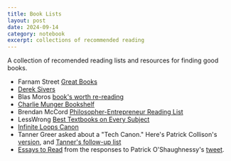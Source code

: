 ```yaml
---
title: Book Lists
layout: post
date: 2024-09-14
category: notebook
excerpt: collections of recommended reading
---
```


A collection of recomended reading lists and resources for finding good books.

- Farnam Street [Great Books](https://fs.blog/great-books/)
- [Derek Sivers](https://sive.rs/book)
- Blas Moros [book's worth re-reading](https://blas.com/books/worth-re-reading/)
- [Charlie Munger Bookshelf](https://docs.google.com/spreadsheets/d/1TRGVmofX5kM_-oN2mnA8UGLCgzYHP53mpq2TUJrkepo/edit?gid=0#gid=0)
- Brendan McCord [Philosopher-Entrepreneur Reading List](https://www.brendanmccord.com/readinglist)
- LessWrong [Best Textbooks on Every Subject](https://www.lesswrong.com/posts/xg3hXCYQPJkwHyik2/the-best-textbooks-on-every-subject)
- [Infinite Loops Canon](https://x.com/InfiniteL88ps/status/1614663970258038784)
- Tanner Greer asked about a "Tech Canon." Here's Patrick Collison's [version](https://x.com/patrickc/status/1825618450837885036), and [Tanner's follow-up list](https://scholars-stage.org/the-silicon-valley-canon-on-the-paideia-of-the-american-tech-elite/)
- [Essays to Read](https://www.notion.so/b64d5144c7cc4c7a991119eff4588428?v=4c2dba4120a644768db4a0d42839f491) from the responses to Patrick O'Shaughnessy's [tweet](https://x.com/patrick_oshag/status/1278307221944840193).